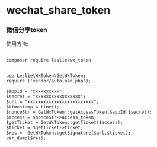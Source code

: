 # wechat_share_token
### 微信分享token
<p>使用方法:</p>

<pre><code>
composer require leslie/wx_token


use Leslie\WxToken\GetWxToken;
require ('vendor/autoload.php');

$appId = "xxxxxxxxxx";
$secret = "xxxxxxxxxxxxxxxxx";
$url = "xxxxxxxxxxxxxxxxxxxxxxxxx";
$timestamp = time();
$nonceStr = GetWxToken::getAccessToken($appId,$secret);
$access = $nonceStr->access_token;
$getTicket = GetWxToken::getTicket($access);
$ticket = $getTicket->ticket;
$res =  GetWxToken::getSignature($url,$ticket);
var_dump($res);
</code></pre>

